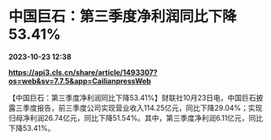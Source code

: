 # 中国巨石：第三季度净利润同比下降53.41%

**2023-10-23 12:38**

**https://api3.cls.cn/share/article/1493307?os=web&sv=7.7.5&app=CailianpressWeb**

【中国巨石：第三季度净利润同比下降53.41%】财联社10月23日电，中国巨石披露三季度报告，前三季度公司实现营业收入114.25亿元，同比下降29.04%；实现归母净利润26.74亿元，同比下降51.54%。其中，第三季度净利润6.11亿元，同比下降53.41%。